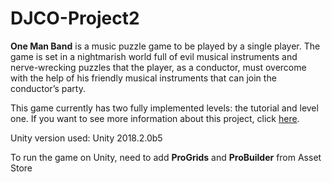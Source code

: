 # DJCO-Project2

**One Man Band** is a music puzzle game to be played by a single player. The game is set in a nightmarish world full of evil musical instruments and nerve-wrecking puzzles that the player, as a conductor, must overcome with the help of his friendly musical instruments that can join the conductor’s party.

This game currently has two fully implemented levels: the tutorial and level one. If you want to see more information about this project, click [here](https://arwen7stars.github.io/pages/one-man-band.html "One Man Band").

Unity version used: Unity 2018.2.0b5

To run the game on Unity, need to add **ProGrids** and **ProBuilder** from Asset Store
